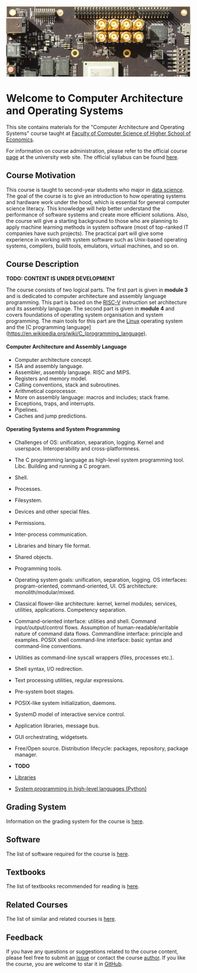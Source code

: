 ![SiFive HiFive Unleashed](images/hifive-unleashed-logo.png)

# Welcome to Computer Architecture and Operating Systems

This site contains materials for the "Computer Architecture and Operating Systems" course taught at
[Faculty of Computer Science of Higher School of Economics](https://cs.hse.ru/en/).

For information on course administration, please refer to the
official course [page](http://wiki.cs.hse.ru/ACOS_DSBA_2019/2020) at the university web site.
The official syllabus can be found [here](https://www.hse.ru/edu/courses/301394490).

## Course Motivation

This course is taught to second-year students who major in [data science](https://www.hse.ru/en/ba/data/).
The goal of the course is to give an introduction to how operating systems and hardware work under the hood,
which is essential for general computer science literacy.
This knowledge will help better understand the performance of software systems and create more efficient solutions.
Also, the course will give a starting background to those who are planning to apply machine learning methods
in system software (most of top-ranked IT companies have such projects).
The practical part will give some experience in working with system software such as Unix-based operating systems,
compilers, build tools, emulators, virtual machines, and so on. 

## Course Description

__TODO: CONTENT IS UNDER DEVELOPMENT__ 

The course consists of two logical parts.
The first part is given in __module 3__ and is dedicated to computer architecture and assembly language programming.
This part is baced on the [RISC-V](https://en.wikipedia.org/wiki/RISC-V) instruction set architecture and its
assembly language.
The second part is given in __module 4__ and covers foundations of operating system organisation and system programming.
The main tools for this part are the [Linux](https://en.wikipedia.org/wiki/Linux) operating system and
the [C programming language](https://en.wikipedia.org/wiki/C_(programming_language).

#### Computer Architecture and Assembly Language

* Computer architecture concept.
* ISA and assembly language.
* Assembler, assembly language. RISC and MIPS.
* Registers and memory model.
* Calling conventions, stack and subroutines.
* Arithmetical coprocessor.
* More on assembly language: macros and includes; stack frame.
* Exceptions, traps, and interrupts.
* Pipelines.
* Caches and jump predictions.

#### Operating Systems and System Programming

* Challenges of OS: unification, separation, logging. Kernel and userspace. Interoperability and cross-platformness.
* The C programming language as high-level system programming tool. Libc. Building and running a C program.
* Shell.
* Processes.
* Filesystem.
* Devices and other special files.
* Permissions.
* Inter-process communication.
* Libraries and binary file format.
* Shared objects.
* Programming tools.
* Operating system goals: unification, separation, logging. OS interfaces: program-oriented, command-oriented, UI. OS architecture: monolith/modular/mixed.
* Classical flower-like architecture: kernel, kernel modules; services, utilities, applications. Competency separation.
* Command-oriented interface: utilities and shell. Command input/output/control flows. Assumption of human-readable/writable nature of command data flows. Commandline interface: principle and examples. POSIX shell command-line interface: basic syntax and command-line conventions.
* Utilities as command-line syscall wrappers (files, processes etc.).
* Shell syntax, I/O redirection.
* Text processing utilities, regular expressions.
* Pre-system boot stages.
* POSIX-like system initialization, daemons.
* SystemD model of interactive service control.
* Application libraries, message bus.
* GUI orchestrating, widgetsets.
* Free/Open source. Distribution lifecycle: packages, repository, package manager.

* __TODO__
* [Libraries](part2os/libs.md)
* [System programming in high-level languages (Python)](part2os/python.md)

## Grading System

Information on the grading system for the course is [here](grades.md).

## Software

The list of software required for the course is [here](software.md). 

## Textbooks

The list of textbooks recommended for reading is [here](books.md).

## Related Courses

The list of similar and related courses is [here](courses.md).

## Feedback

If you have any questions or suggestions related to the course content, please feel free to submit
an [issue](https://github.com/andrewt0301/hse-acos-course/issues)
or contact the course [author](https://github.com/andrewt0301). 
If you like the course, you are welcome to star it in [GitHub](https://github.com/andrewt0301/hse-acos-course).
